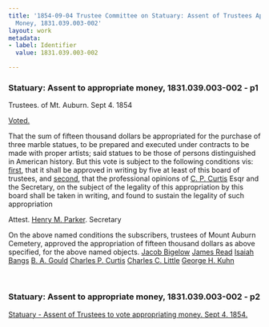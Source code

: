 ```yaml
---
title: '1854-09-04 Trustee Committee on Statuary: Assent of Trustees Appropriating
  Money, 1831.039.003-002'
layout: work
metadata:
- label: Identifier
  value: 1831.039.003-002

---
```

<div class="pages">
<div id="page-1130581">
<h3><a name="page-1130581">Statuary: Assent to appropriate money, 1831.039.003-002 - p1</a></h3>
<div class="page-content">
<p>Trustees. of Mt. Auburn.<span class='line-break'> </span><date when='1854-09-04'>Sept 4. 1854</date></p>
<p><ins>Voted.</ins></p>
<p>That the sum of fifteen thousand dollars be<span class='line-break'> </span>appropriated for the purchase of three marble<span class='line-break'> </span>statues, to be prepared and executed under contracts<span class='line-break'> </span>to be made with proper artists; said statues to be<span class='line-break'> </span>those of persons distinguished in American history.<span class='line-break'> </span>But this vote is subject  to the following conditions vis:<span class='line-break'> </span><ins>first</ins>, that it shall be approved in writing by five<span class='line-break'> </span>at least of this board of trustees, and <ins>second</ins>, that<span class='line-break'> </span>the professional opinions of <a href='/pages/subjects/54773' title='Curtis, Charles P.'>C. P. Curtis</a> Esqr and<span class='line-break'> </span>the Secretary, on the subject of the legality of this<span class='line-break'> </span>appropriation by this board shall be taken in<span class='line-break'> </span>writing, and found to sustain the legality of<span class='line-break'> </span>such appropriation</p>
<p>Attest. <a href='/pages/subjects/62332' title='Parker, Henry Melville'>Henry M. Parker</a>. Secretary</p>
<p>On the above named conditions the subscribers, trustees<span class='line-break'> </span>of Mount Auburn Cemetery, approved the appropriation of<span class='line-break'> </span>fifteen thousand dollars as above specified, for the above<span class='line-break'> </span>named objects. <a href='/pages/subjects/52529' title='Bigelow, Jacob'>Jacob Bigelow</a><span class='line-break'> </span><a href='/pages/subjects/54770' title='Read, James'>James Read</a><span class='line-break'> </span><a href='/pages/subjects/54771' title='Bangs, Isaiah'>Isaiah Bangs</a><span class='line-break'> </span><a href='/pages/subjects/54772' title='Gould, Benjamin A. (1787-1859)'>B. A. Gould</a><span class='line-break'> </span><a href='/pages/subjects/54773' title='Curtis, Charles P.'>Charles P. Curtis</a><span class='line-break'> </span><a href='/pages/subjects/54774' title='Little, Charles C.'>Charles C. Little</a><span class='line-break'> </span><a href='/pages/subjects/54775' title='Kuhn, George H.'>George H. Kuhn</a></p>
</div>
</div>
<br />
<div id="page-1130582">
<h3><a name="page-1130582">Statuary: Assent to appropriate money, 1831.039.003-002 - p2</a></h3>
<div class="page-content">
<p><ins>Statuary -<span class='line-break'> </span>Assent of Trustees<span class='line-break'> </span>to vote appropriating money.<span class='line-break'> </span><date when='1854-09-04'>Sept 4. 1854</date>.</ins></p>
</div>
</div>
<br />
</div>
